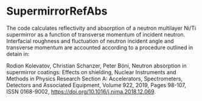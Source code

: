# SupermirrorRefAbs
The code calculates reflectivity and absorption of a neutron multilayer Ni/Ti supermirror as a function of transverse momentum of incident neutron.
Interfacial roughness and fluctuation of neutron incident angle and transverse momentum are accounted according to a procedure outlined in detain in:

Rodion Kolevatov, Christian Schanzer, Peter Böni,
Neutron absorption in supermirror coatings: Effects on shielding,
Nuclear Instruments and Methods in Physics Research Section A: Accelerators, Spectrometers, Detectors and Associated Equipment,
Volume 922,
2019,
Pages 98-107,
ISSN 0168-9002,
https://doi.org/10.1016/j.nima.2018.12.069.

